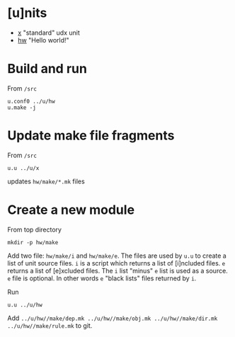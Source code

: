 # [u]nits

* [x](x/) "standard" udx unit
* [hw](hw/) "Hello world!"

# Build and run

From `/src`

	u.conf0 ../u/hw
	u.make -j

# Update make file fragments

From `/src`

	u.u ../u/x

updates `hw/make/*.mk` files

# Create a new module

From top directory

	mkdir -p hw/make

Add two file: `hw/make/i` and `hw/make/e`. The files are used by `u.u`
to create a list of unit source files. `i` is a script which returns a
list of [i]ncluded files. `e` returns a list of [e]xcluded files. The
`i` list "minus" `e` list is used as a source. `e` file is
optional. In other words `e` "black lists" files returned by `i`.

Run

	u.u ../u/hw

Add `../u/hw//make/dep.mk ../u/hw//make/obj.mk ../u/hw//make/dir.mk
../u/hw//make/rule.mk` to git.
